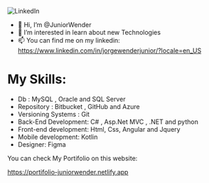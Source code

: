 ![LinkedIn](https://img.shields.io/badge/linkedin-%230077B5.svg?style=for-the-badge&logo=linkedin&logoColor=white&https://www.linkedin.com/in/jorgewenderjunior)

- 👋 Hi, I’m @JuniorWender
- 👀 I’m interested in learn about new Technologies
- 📫 You can find me on my linkedin: https://www.linkedin.com/in/jorgewenderjunior/?locale=en_US

# My Skills:

* Db : MySQL , Oracle and SQL Server
* Repository : Bitbucket , GitHub and Azure
* Versioning Systems : Git
* Back-End Development: C# , Asp.Net MVC , .NET and python
* Front-end development: Html, Css, Angular and Jquery
* Mobile development: Kotlin
* Designer: Figma


You can check My Portifolio on this website: 

https://portifolio-juniorwender.netlify.app
